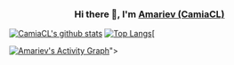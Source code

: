 <h3 align="center">
  Hi there 👋, I'm
  <a href=”https://github.com/CamiaCL”>Amariev (CamiaCL)</a>
</h3>

<!--
**CamiaCL/CamiaCL** is a ✨ _special_ ✨ repository because its `README.md` (this file) appears on your GitHub profile.

Here are some ideas to get you started:

- 🔭 I’m currently working on ...
- 🌱 I’m currently learning ...
- 👯 I’m looking to collaborate on ...
- 🤔 I’m looking for help with ...
- 💬 Ask me about ...
- 📫 How to reach me: ...
- 😄 Pronouns: ...
- ⚡ Fun fact: ...
-->

[![CamiaCL's github stats](https://github-readme-stats.vercel.app/api?username=CamiaCL&show_icons=true&theme=merko)](https://github.com/CamiaCL)
[![Top Langs](https://github-readme-stats.vercel.app/api/top-langs/?username=CamiaCL&layout=compact&theme=merko)](https://github.com/anuraghazra/github-readme-stats)[

<a href="https://github.com/CamiaCL/github-readme-activity-graph"><img alt="Amariev's Activity Graph" src="https://denvercoder1-activity-graph.herokuapp.com/graph/?username=CamiaCL&bg_color=1F222E&color=F8D866&line=F85D7F&point=FFFFFF&hide_border=true" /></a>">
